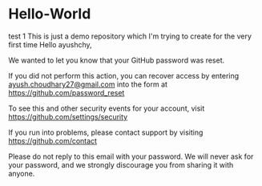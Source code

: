 # Hello-World
test 1
This is just a demo repository which I'm trying to create for the very first time
Hello ayushchy,

We wanted to let you know that your GitHub password was reset.

If you did not perform this action, you can recover access by entering ayush.choudhary27@gmail.com into the form at https://github.com/password_reset

To see this and other security events for your account, visit https://github.com/settings/security

If you run into problems, please contact support by visiting https://github.com/contact

Please do not reply to this email with your password. We will never ask for your password, and we strongly discourage you from sharing it with anyone.
